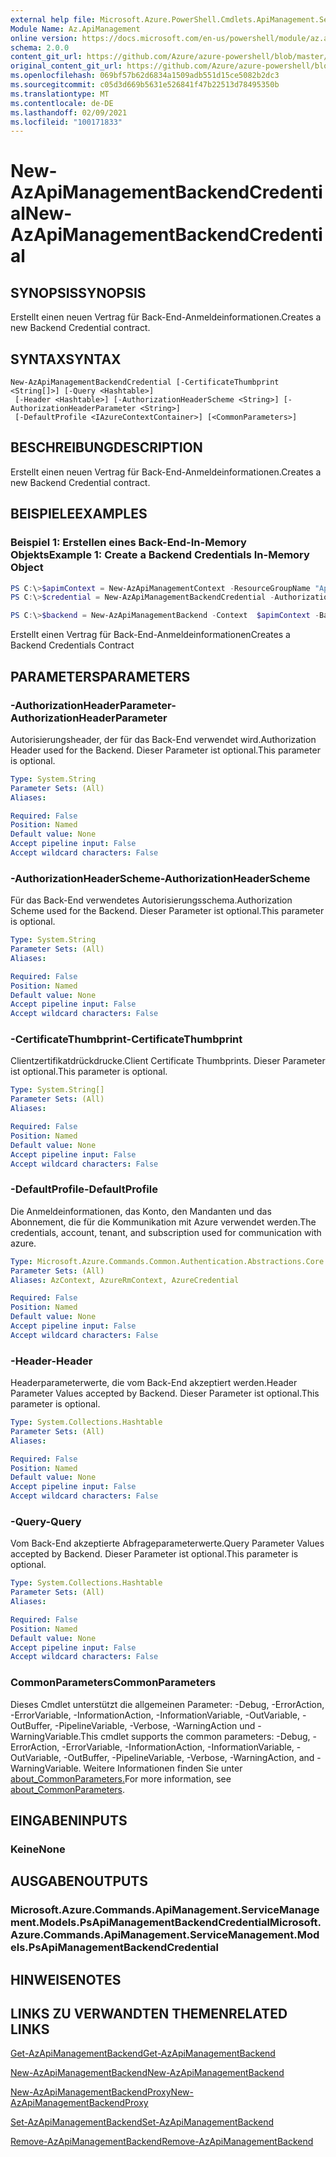 ```yaml
---
external help file: Microsoft.Azure.PowerShell.Cmdlets.ApiManagement.ServiceManagement.dll-Help.xml
Module Name: Az.ApiManagement
online version: https://docs.microsoft.com/en-us/powershell/module/az.apimanagement/new-azapimanagementbackendcredential
schema: 2.0.0
content_git_url: https://github.com/Azure/azure-powershell/blob/master/src/ApiManagement/ApiManagement/help/New-AzApiManagementBackendCredential.md
original_content_git_url: https://github.com/Azure/azure-powershell/blob/master/src/ApiManagement/ApiManagement/help/New-AzApiManagementBackendCredential.md
ms.openlocfilehash: 069bf57b62d6834a1509adb551d15ce5082b2dc3
ms.sourcegitcommit: c05d3d669b5631e526841f47b22513d78495350b
ms.translationtype: MT
ms.contentlocale: de-DE
ms.lasthandoff: 02/09/2021
ms.locfileid: "100171833"
---
```

# <span data-ttu-id="42f4a-101">New-AzApiManagementBackendCredential</span><span class="sxs-lookup"><span data-stu-id="42f4a-101">New-AzApiManagementBackendCredential</span></span>

## <span data-ttu-id="42f4a-102">SYNOPSIS</span><span class="sxs-lookup"><span data-stu-id="42f4a-102">SYNOPSIS</span></span>
<span data-ttu-id="42f4a-103">Erstellt einen neuen Vertrag für Back-End-Anmeldeinformationen.</span><span class="sxs-lookup"><span data-stu-id="42f4a-103">Creates a new Backend Credential contract.</span></span>

## <span data-ttu-id="42f4a-104">SYNTAX</span><span class="sxs-lookup"><span data-stu-id="42f4a-104">SYNTAX</span></span>

```
New-AzApiManagementBackendCredential [-CertificateThumbprint <String[]>] [-Query <Hashtable>]
 [-Header <Hashtable>] [-AuthorizationHeaderScheme <String>] [-AuthorizationHeaderParameter <String>]
 [-DefaultProfile <IAzureContextContainer>] [<CommonParameters>]
```

## <span data-ttu-id="42f4a-105">BESCHREIBUNG</span><span class="sxs-lookup"><span data-stu-id="42f4a-105">DESCRIPTION</span></span>
<span data-ttu-id="42f4a-106">Erstellt einen neuen Vertrag für Back-End-Anmeldeinformationen.</span><span class="sxs-lookup"><span data-stu-id="42f4a-106">Creates a new Backend Credential contract.</span></span>

## <span data-ttu-id="42f4a-107">BEISPIELE</span><span class="sxs-lookup"><span data-stu-id="42f4a-107">EXAMPLES</span></span>

### <span data-ttu-id="42f4a-108">Beispiel 1: Erstellen eines Back-End-In-Memory Objekts</span><span class="sxs-lookup"><span data-stu-id="42f4a-108">Example 1: Create a Backend Credentials In-Memory Object</span></span>
```powershell
PS C:\>$apimContext = New-AzApiManagementContext -ResourceGroupName "Api-Default-WestUS" -ServiceName "contoso"
PS C:\>$credential = New-AzApiManagementBackendCredential -AuthorizationHeaderScheme basic -AuthorizationHeaderParameter opensesame -Query @{"sv" = @('xx', 'bb'); "sr" = @('cc')} -Header @{"x-my-1" = @('val1', 'val2')}

PS C:\>$backend = New-AzApiManagementBackend -Context  $apimContext -BackendId 123 -Url 'https://contoso.com/awesomeapi' -Protocol http -Title "first backend" -SkipCertificateChainValidation $true -Credential $credential -Description "my backend"
```

<span data-ttu-id="42f4a-109">Erstellt einen Vertrag für Back-End-Anmeldeinformationen</span><span class="sxs-lookup"><span data-stu-id="42f4a-109">Creates a Backend Credentials Contract</span></span>

## <span data-ttu-id="42f4a-110">PARAMETERS</span><span class="sxs-lookup"><span data-stu-id="42f4a-110">PARAMETERS</span></span>

### <span data-ttu-id="42f4a-111">-AuthorizationHeaderParameter</span><span class="sxs-lookup"><span data-stu-id="42f4a-111">-AuthorizationHeaderParameter</span></span>
<span data-ttu-id="42f4a-112">Autorisierungsheader, der für das Back-End verwendet wird.</span><span class="sxs-lookup"><span data-stu-id="42f4a-112">Authorization Header used for the Backend.</span></span>
<span data-ttu-id="42f4a-113">Dieser Parameter ist optional.</span><span class="sxs-lookup"><span data-stu-id="42f4a-113">This parameter is optional.</span></span>

```yaml
Type: System.String
Parameter Sets: (All)
Aliases:

Required: False
Position: Named
Default value: None
Accept pipeline input: False
Accept wildcard characters: False
```

### <span data-ttu-id="42f4a-114">-AuthorizationHeaderScheme</span><span class="sxs-lookup"><span data-stu-id="42f4a-114">-AuthorizationHeaderScheme</span></span>
<span data-ttu-id="42f4a-115">Für das Back-End verwendetes Autorisierungsschema.</span><span class="sxs-lookup"><span data-stu-id="42f4a-115">Authorization Scheme used for the Backend.</span></span>
<span data-ttu-id="42f4a-116">Dieser Parameter ist optional.</span><span class="sxs-lookup"><span data-stu-id="42f4a-116">This parameter is optional.</span></span>

```yaml
Type: System.String
Parameter Sets: (All)
Aliases:

Required: False
Position: Named
Default value: None
Accept pipeline input: False
Accept wildcard characters: False
```

### <span data-ttu-id="42f4a-117">-CertificateThumbprint</span><span class="sxs-lookup"><span data-stu-id="42f4a-117">-CertificateThumbprint</span></span>
<span data-ttu-id="42f4a-118">Clientzertifikatdrückdrucke.</span><span class="sxs-lookup"><span data-stu-id="42f4a-118">Client Certificate Thumbprints.</span></span>
<span data-ttu-id="42f4a-119">Dieser Parameter ist optional.</span><span class="sxs-lookup"><span data-stu-id="42f4a-119">This parameter is optional.</span></span>

```yaml
Type: System.String[]
Parameter Sets: (All)
Aliases:

Required: False
Position: Named
Default value: None
Accept pipeline input: False
Accept wildcard characters: False
```

### <span data-ttu-id="42f4a-120">-DefaultProfile</span><span class="sxs-lookup"><span data-stu-id="42f4a-120">-DefaultProfile</span></span>
<span data-ttu-id="42f4a-121">Die Anmeldeinformationen, das Konto, den Mandanten und das Abonnement, die für die Kommunikation mit Azure verwendet werden.</span><span class="sxs-lookup"><span data-stu-id="42f4a-121">The credentials, account, tenant, and subscription used for communication with azure.</span></span>

```yaml
Type: Microsoft.Azure.Commands.Common.Authentication.Abstractions.Core.IAzureContextContainer
Parameter Sets: (All)
Aliases: AzContext, AzureRmContext, AzureCredential

Required: False
Position: Named
Default value: None
Accept pipeline input: False
Accept wildcard characters: False
```

### <span data-ttu-id="42f4a-122">-Header</span><span class="sxs-lookup"><span data-stu-id="42f4a-122">-Header</span></span>
<span data-ttu-id="42f4a-123">Headerparameterwerte, die vom Back-End akzeptiert werden.</span><span class="sxs-lookup"><span data-stu-id="42f4a-123">Header Parameter Values accepted by Backend.</span></span>
<span data-ttu-id="42f4a-124">Dieser Parameter ist optional.</span><span class="sxs-lookup"><span data-stu-id="42f4a-124">This parameter is optional.</span></span>

```yaml
Type: System.Collections.Hashtable
Parameter Sets: (All)
Aliases:

Required: False
Position: Named
Default value: None
Accept pipeline input: False
Accept wildcard characters: False
```

### <span data-ttu-id="42f4a-125">-Query</span><span class="sxs-lookup"><span data-stu-id="42f4a-125">-Query</span></span>
<span data-ttu-id="42f4a-126">Vom Back-End akzeptierte Abfrageparameterwerte.</span><span class="sxs-lookup"><span data-stu-id="42f4a-126">Query Parameter Values accepted by Backend.</span></span>
<span data-ttu-id="42f4a-127">Dieser Parameter ist optional.</span><span class="sxs-lookup"><span data-stu-id="42f4a-127">This parameter is optional.</span></span>

```yaml
Type: System.Collections.Hashtable
Parameter Sets: (All)
Aliases:

Required: False
Position: Named
Default value: None
Accept pipeline input: False
Accept wildcard characters: False
```

### <span data-ttu-id="42f4a-128">CommonParameters</span><span class="sxs-lookup"><span data-stu-id="42f4a-128">CommonParameters</span></span>
<span data-ttu-id="42f4a-129">Dieses Cmdlet unterstützt die allgemeinen Parameter: -Debug, -ErrorAction, -ErrorVariable, -InformationAction, -InformationVariable, -OutVariable, -OutBuffer, -PipelineVariable, -Verbose, -WarningAction und -WarningVariable.</span><span class="sxs-lookup"><span data-stu-id="42f4a-129">This cmdlet supports the common parameters: -Debug, -ErrorAction, -ErrorVariable, -InformationAction, -InformationVariable, -OutVariable, -OutBuffer, -PipelineVariable, -Verbose, -WarningAction, and -WarningVariable.</span></span> <span data-ttu-id="42f4a-130">Weitere Informationen finden Sie unter [about_CommonParameters.](http://go.microsoft.com/fwlink/?LinkID=113216)</span><span class="sxs-lookup"><span data-stu-id="42f4a-130">For more information, see [about_CommonParameters](http://go.microsoft.com/fwlink/?LinkID=113216).</span></span>

## <span data-ttu-id="42f4a-131">EINGABEN</span><span class="sxs-lookup"><span data-stu-id="42f4a-131">INPUTS</span></span>

### <span data-ttu-id="42f4a-132">Keine</span><span class="sxs-lookup"><span data-stu-id="42f4a-132">None</span></span>

## <span data-ttu-id="42f4a-133">AUSGABEN</span><span class="sxs-lookup"><span data-stu-id="42f4a-133">OUTPUTS</span></span>

### <span data-ttu-id="42f4a-134">Microsoft.Azure.Commands.ApiManagement.ServiceManagement.Models.PsApiManagementBackendCredential</span><span class="sxs-lookup"><span data-stu-id="42f4a-134">Microsoft.Azure.Commands.ApiManagement.ServiceManagement.Models.PsApiManagementBackendCredential</span></span>

## <span data-ttu-id="42f4a-135">HINWEISE</span><span class="sxs-lookup"><span data-stu-id="42f4a-135">NOTES</span></span>

## <span data-ttu-id="42f4a-136">LINKS ZU VERWANDTEN THEMEN</span><span class="sxs-lookup"><span data-stu-id="42f4a-136">RELATED LINKS</span></span>

[<span data-ttu-id="42f4a-137">Get-AzApiManagementBackend</span><span class="sxs-lookup"><span data-stu-id="42f4a-137">Get-AzApiManagementBackend</span></span>](./Get-AzApiManagementBackend.md)

[<span data-ttu-id="42f4a-138">New-AzApiManagementBackend</span><span class="sxs-lookup"><span data-stu-id="42f4a-138">New-AzApiManagementBackend</span></span>](./New-AzApiManagementBackend.md)

[<span data-ttu-id="42f4a-139">New-AzApiManagementBackendProxy</span><span class="sxs-lookup"><span data-stu-id="42f4a-139">New-AzApiManagementBackendProxy</span></span>](./New-AzApiManagementBackendProxy.md)

[<span data-ttu-id="42f4a-140">Set-AzApiManagementBackend</span><span class="sxs-lookup"><span data-stu-id="42f4a-140">Set-AzApiManagementBackend</span></span>](./Set-AzApiManagementBackend.md)

[<span data-ttu-id="42f4a-141">Remove-AzApiManagementBackend</span><span class="sxs-lookup"><span data-stu-id="42f4a-141">Remove-AzApiManagementBackend</span></span>](./Remove-AzApiManagementBackend.md)

